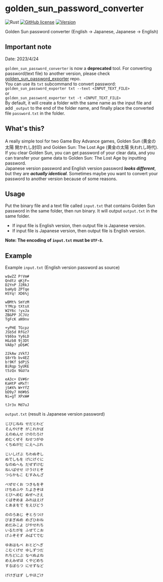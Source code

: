 # golden_sun_password_converter

![Rust](https://img.shields.io/badge/language-Rust-DEA584.svg?style=flat-square)
[![GitHub license](https://img.shields.io/github/license/Hambaka/golden_sun_password_converter?style=flat-square)](https://raw.githubusercontent.com/Hambaka/golden_sun_password_converter/master/LICENSE)
[![Version](https://img.shields.io/github/v/release/Hambaka/golden_sun_password_converter?label=version&style=flat-square)](https://github.com/Hambaka/golden_sun_password_converter/releases/latest)

Golden Sun password converter (English -> Japanese, Japanese -> English)

## Important note

Date: 2023/4/24  

`golden_sun_password_converter` is now a **deprecated** tool.  For converting password(text file) to another version, please check [golden_sun_password_exporter](https://github.com/Hambaka/golden_sun_password_exporter) repo.  
You can use its `txt` subcommand to convert password:  
`golden_sun_password_exporter txt --text <INPUT_TEXT_FILE>`  
or  
`golden_sun_password_exporter txt -t <INPUT_TEXT_FILE>`  
By default, it will create a folder with the same name as the input file and add `_output` to the end of the folder name, and finally place the converted file `password.txt` in the folder.

## What's this?

A really simple tool for two Game Boy Advance games, Golden Sun (黄金の太陽 開かれし封印) and Golden Sun: The Lost Age (黄金の太陽 失われし時代).
If you clear Golden Sun, you can get password of your clear data, and you can transfer your game data to Golden Sun: The Lost Age by inputting password.  
Japanese version password and English version password ***looks different***, but they are ***actually identical***. Sometimes maybe you want to convert your password to another version because of some reasons.


## Usage

Put the binary file and a text file called `input.txt` that contains Golden Sun password in the same folder, then run binary. It will output `output.txt` in the same folder.
- If input file is English version, then output file is Japanese version.
- If input file is Japanese version, then output file is English version.

**Note: The encoding of `input.txt` must be `UTF-8`.**

## Example

Example `input.txt` (English version password as source)

```
w$wZZ P!Vm#
Qndtz qKjF=
D2YnP J2RkJ
baHyQ ZPTqe
HSYq! XD6%j

wBMt% SmYzM
Y?Mcp tXtsX
W2Y6c !yxJa
ZB&PP JCJVz
TgFcK aN9nv

+yPHE TGcpz
JSb5d RfGz7
V$6ba Yy6LD
H&zb8 9j3Dt
VA8p? pD$#C

22kAw zVkTJ
$8rYb bv4EZ
b!9Kf $dPjS
BiRqp 5yUKE
t5zQx 9&U?a

eA3c+ EV#6r
KaHtP eMxT!
jS#X% W+YfZ
bD9y7 Hd#bS
Ni=gT XPxW#

tJr3x Md7uJ
```

`output.txt` (result is Japanese version password)

```
じびじねね せだとわど
そんやげぞ がこれかぼ
えのぬんせ けのたろけ
めむくぜそ ねせつがゆ
くちぬがだ にえへぶれ

じいしげぶ ちわぬぞし
ぬでしもを げにげぐに
なのぬへも だぜずけむ
ねいばせせ けうけとぞ
つらかもこ むすみんざ

べぜせくお つきもをぞ
けちめふや たよきぞほ
とびへめむ ぬぜへさえ
くばぞめま みれはえげ
とあまをで をえびどう

ののろあじ ぞとろつけ
びまぎぬめ めざひおね
めだみこよ びやせれち
いるたがを ふぜてこお
げふぞそず みばてでむ

ゆあはもべ おとどへぎ
こむくげせ ゆしずつだ
れちどにぶ なべぬよね
めえみぜほ くやどめち
するぼらつ にせずなど

げけぎはず しやほごけ
```
